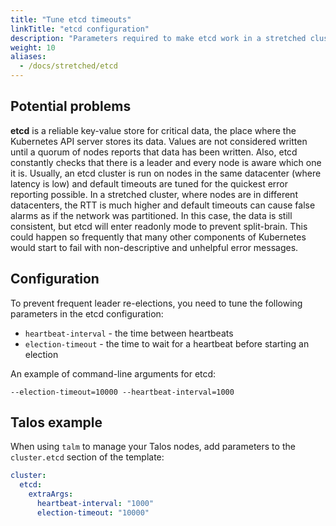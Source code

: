 ```yaml
---
title: "Tune etcd timeouts"
linkTitle: "etcd configuration"
description: "Parameters required to make etcd work in a stretched cluster"
weight: 10
aliases:
  - /docs/stretched/etcd
---
```


## Potential problems

**etcd** is a reliable key-value store for critical data, the place where the Kubernetes API server stores its data.
Values are not considered written until a quorum of nodes reports that data has been written. Also, etcd constantly
checks that there is a leader and every node is aware which one it is. Usually, an etcd cluster is run on nodes in the
same datacenter (where latency is low) and default timeouts are tuned for the quickest error reporting possible. In a
stretched cluster, where nodes are in different datacenters, the RTT is much higher and default timeouts can cause false
alarms as if the network was partitioned. In this case, the data is still consistent, but etcd will enter readonly mode
to prevent split-brain. This could happen so frequently that many other components of Kubernetes would start to fail
with non-descriptive and unhelpful error messages.

## Configuration

To prevent frequent leader re-elections, you need to tune the following parameters in the etcd configuration:

* `heartbeat-interval` - the time between heartbeats
* `election-timeout` - the time to wait for a heartbeat before starting an election

An example of command-line arguments for etcd:

```
--election-timeout=10000 --heartbeat-interval=1000
```

## Talos example

When using `talm` to manage your Talos nodes, add parameters to the `cluster.etcd` section of the template:

```yaml
cluster:
  etcd:
    extraArgs:
      heartbeat-interval: "1000"
      election-timeout: "10000"
```
